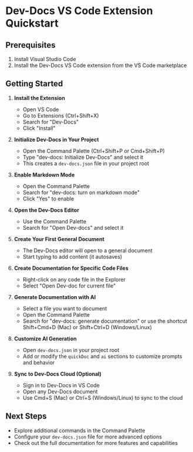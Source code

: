 
  
  # Dev-Docs VS Code Extension Quickstart

## Prerequisites

1. Install Visual Studio Code
2. Install the Dev-Docs VS Code extension from the VS Code marketplace

## Getting Started

1. **Install the Extension**
   - Open VS Code
   - Go to Extensions (Ctrl+Shift+X)
   - Search for "Dev-Docs"
   - Click "Install"

2. **Initialize Dev-Docs in Your Project**
   - Open the Command Palette (Ctrl+Shift+P or Cmd+Shift+P)
   - Type "dev-docs: Initialize Dev-Docs" and select it
   - This creates a `dev-docs.json` file in your project root

3. **Enable Markdown Mode**
   - Open the Command Palette
   - Search for "dev-docs: turn on markdown mode"
   - Click "Yes" to enable

4. **Open the Dev-Docs Editor**
   - Use the Command Palette
   - Search for "Open Dev-docs" and select it

5. **Create Your First General Document**
   - The Dev-Docs editor will open to a general document
   - Start typing to add content (it autosaves)

6. **Create Documentation for Specific Code Files**
   - Right-click on any code file in the Explorer
   - Select "Open Dev-doc for current file"

7. **Generate Documentation with AI**
   - Select a file you want to document
   - Open the Command Palette
   - Search for "dev-docs: generate documentation" or use the shortcut Shift+Cmd+D (Mac) or Shift+Ctrl+D (Windows/Linux)

8. **Customize AI Generation**
   - Open `dev-docs.json` in your project root
   - Add or modify the `quickDoc` and `ai` sections to customize prompts and behavior

9. **Sync to Dev-Docs Cloud (Optional)**
   - Sign in to Dev-Docs in VS Code
   - Open any Dev-Docs document
   - Use Cmd+S (Mac) or Ctrl+S (Windows/Linux) to sync to the cloud

## Next Steps

- Explore additional commands in the Command Palette
- Configure your `dev-docs.json` file for more advanced options
- Check out the full documentation for more features and capabilities
  
  